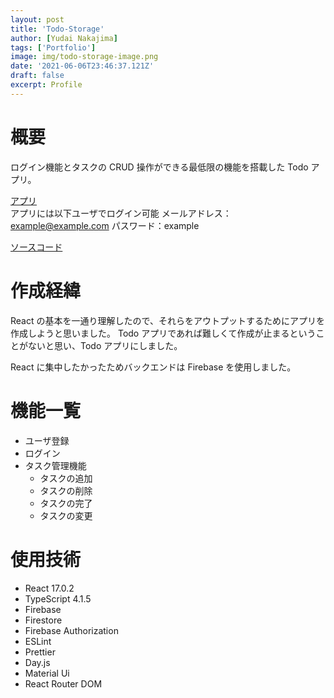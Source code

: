 ```yaml
---
layout: post
title: 'Todo-Storage'
author: [Yudai Nakajima]
tags: ['Portfolio']
image: img/todo-storage-image.png
date: '2021-06-06T23:46:37.121Z'
draft: false
excerpt: Profile
---
```


# 概要

ログイン機能とタスクの CRUD 操作ができる最低限の機能を搭載した Todo アプリ。

[アプリ](https://todo-strage.web.app)  
アプリには以下ユーザでログイン可能
メールアドレス：example@example.com
パスワード：example

[ソースコード](https://github.com/yudai-nakajima/todo-storage)

# 作成経緯

React の基本を一通り理解したので、それらをアウトプットするためにアプリを作成しようと思いました。
Todo アプリであれば難しくて作成が止まるということがないと思い、Todo アプリにしました。

React に集中したかったためバックエンドは Firebase を使用しました。

# 機能一覧

- ユーザ登録
- ログイン
- タスク管理機能
  - タスクの追加
  - タスクの削除
  - タスクの完了
  - タスクの変更

# 使用技術

- React 17.0.2
- TypeScript 4.1.5
- Firebase
- Firestore
- Firebase Authorization
- ESLint
- Prettier
- Day.js
- Material Ui
- React Router DOM
